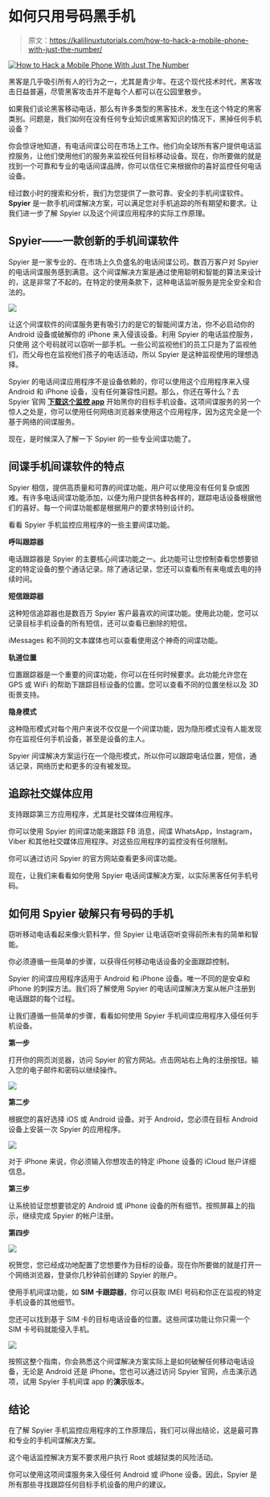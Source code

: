# 如何只用号码黑手机

> 原文：<https://kalilinuxtutorials.com/how-to-hack-a-mobile-phone-with-just-the-number/>

[![How to Hack a Mobile Phone With Just The Number](img//8e96e2dd9e4d7ce7acedf6cfa0d5e8b3.png "How to Hack a Mobile Phone With Just The Number")](https://1.bp.blogspot.com/-A0_pOF23z6o/XlVzp8_fY_I/AAAAAAAAHs4/Ggc18iOCupseRAjTi1x9lzuzLlJGgup7ACLcBGAsYHQ/s1600/hack-cell-phone-with-just-their-number.png)

黑客是几乎吸引所有人的行为之一，尤其是青少年。在这个现代技术时代，黑客攻击日益普遍，尽管黑客攻击并不是每个人都可以在公园里散步。

如果我们谈论黑客移动电话，那么有许多类型的黑客技术，发生在这个特定的黑客类别。问题是，我们如何在没有任何专业知识或黑客知识的情况下，黑掉任何手机设备？

你会惊讶地知道，有电话间谍公司在市场上工作。他们向全球所有客户提供电话监控服务，让他们使用他们的服务来监视任何目标移动设备。现在，你所要做的就是找到一个可靠和专业的电话间谍品牌，你可以信任它来根据你的喜好监控任何电话设备。

经过数小时的搜索和分析，我们为您提供了一款可靠、安全的手机间谍软件。 **Spyier** 是一款手机间谍解决方案，可以满足您对手机追踪的所有期望和要求。让我们进一步了解 Spyier 以及这个间谍应用程序的实际工作原理。

## **Spyier——一款创新的手机间谍软件**

Spyier 是一家专业的、在市场上久负盛名的电话间谍公司。数百万客户对 Spyier 的电话间谍服务感到满意。这个间谍解决方案是通过使用聪明和智能的算法来设计的，这是非常了不起的。在特定的使用条款下，这种电话监听服务是完全安全和合法的。

![](img//b2bc6d81921a78435b89295e93a054c7.png)

让这个间谍软件的间谍服务更有吸引力的是它的智能间谍方法，你不必启动你的 Android 设备或破解你的 iPhone 来入侵该设备。利用 Spyier 的电话监控服务，只使用 这个号码就可以窃听一部手机。一些公司监视他们的员工只是为了监视他们，而父母也在监视他们孩子的电话活动，所以 Spyier 是这种监视使用的理想选择。

Spyier 的电话间谍应用程序不是设备依赖的，你可以使用这个应用程序来入侵 Android 和 iPhone 设备，没有任何兼容性问题。那么，你还在等什么？去 Spyier 官网 [**下载这个监控 app**](https://www.ilounge.com/articles/spyier-review) 开始黑你的目标手机设备。这项间谍服务的另一个惊人之处是，你可以使用任何网络浏览器来使用这个应用程序，因为这完全是一个基于网络的间谍服务。

现在，是时候深入了解一下 Spyier 的一些专业间谍功能了。

## **间谍手机间谍软件的特点**

Spyier 相信，提供高质量和可靠的间谍功能，用户可以使用没有任何复杂或困难。有许多电话间谍功能添加，以便为用户提供各种各样的，跟踪电话设备根据他们的喜好。每一个间谍功能都是根据用户的要求特别设计的。

看看 Spyier 手机监控应用程序的一些主要间谍功能。

**呼叫跟踪器**

电话跟踪器是 Spyier 的主要核心间谍功能之一。此功能可让您控制查看您想要锁定的特定设备的整个通话记录。除了通话记录，您还可以查看所有来电或去电的持续时间。

**短信跟踪器**

这种短信追踪器也是数百万 Spyier 客户最喜欢的间谍功能。使用此功能，您可以记录目标手机设备的所有短信，还可以查看已删除的短信。

iMessages 和不同的文本媒体也可以查看使用这个神奇的间谍功能。

**轨道位置**

位置跟踪器是一个重要的间谍功能，你可以在任何时候要求。此功能允许您在 GPS 或 WiFi 的帮助下跟踪目标设备的位置。您可以查看不同的位置坐标以及 3D 街景支持。

**隐身模式**

这种隐形模式对每个用户来说不仅仅是一个间谍功能，因为隐形模式没有人能发现你在监视任何手机设备，甚至是设备的主人。

Spyier 间谍解决方案运行在一个隐形模式，所以你可以跟踪电话位置，短信，通话记录，网络历史和更多的没有被发现。

## **追踪社交媒体应用**

支持跟踪第三方应用程序，尤其是社交媒体应用程序。

你可以使用 Spyier 的间谍功能来跟踪 FB 消息，间谍 WhatsApp，Instagram，Viber 和其他社交媒体应用程序。对这些应用程序的监控没有任何限制。

你可以通过访问 Spyier 的官方网站查看更多间谍功能。

现在，让我们来看看如何使用 Spyier 电话间谍解决方案，以实际黑客任何手机号码。

## **如何用 Spyier 破解只有号码的手机**

窃听移动电话看起来像火箭科学，但 Spyier 让电话窃听变得前所未有的简单和智能。

你必须遵循一些简单的步骤，以获得任何移动电话设备的全面跟踪控制。

Spyier 的间谍应用程序适用于 Android 和 iPhone 设备。唯一不同的是安卓和 iPhone 的刺探方法。我们将了解使用 Spyier 的电话间谍解决方案从帐户注册到电话跟踪的每个过程。

让我们遵循一些简单的步骤，看看如何使用 Spyier 手机间谍应用程序入侵任何手机设备。

**第一步**

打开你的网页浏览器，访问 Spyier 的官方网站。点击网站右上角的注册按钮。输入您的电子邮件和密码以继续操作。

![](img//c21dd5802bb14f96d39792547e5f996f.png)

**第二步**

根据您的喜好选择 iOS 或 Android 设备。对于 Android，您必须在目标 Android 设备上安装一次 Spyier 的应用程序。

![](img//03efc830017aa12d5061a4b3886a6d15.png)

对于 iPhone 来说，你必须输入你想攻击的特定 iPhone 设备的 iCloud 账户详细信息。

**第三步**

让系统验证您想要锁定的 Android 或 iPhone 设备的所有细节。按照屏幕上的指示，继续完成 Spyier 的帐户注册。

**第四步**

![](img//0a4f89e07a4cc12fc16ca747b99d9c42.png)

祝贺您，您已经成功地配置了您想要作为目标的设备。现在你所要做的就是打开一个网络浏览器，登录你几秒钟前创建的 Spyier 的账户。

使用手机间谍功能，如 **SIM 卡跟踪器**，你可以获取 IMEI 号码和你正在监视的特定手机设备的其他细节。

您还可以找到基于 SIM 卡的目标电话设备的位置。这些间谍功能让你只需一个 SIM 卡号码就能侵入手机。

![](img//1e496ef3fccd1df54e7471a031f71c44.png)

按照这整个指南，你会熟悉这个间谍解决方案实际上是如何破解任何移动电话设备，无论是 Android 还是 iPhone。您也可以通过访问 Spyier 官网，点击演示选项，试用 Spyier 手机间谍 app 的**演示**版本。

## **结论**

在了解 Spyier 手机监控应用程序的工作原理后，我们可以得出结论，这是最可靠和专业的手机间谍解决方案。

这个电话监控解决方案不要求用户执行 Root 或越狱类的风险活动。

你可以使用这项间谍服务来入侵任何 Android 或 iPhone 设备。因此，Spyier 是所有那些寻找跟踪任何目标手机设备的用户的建议。